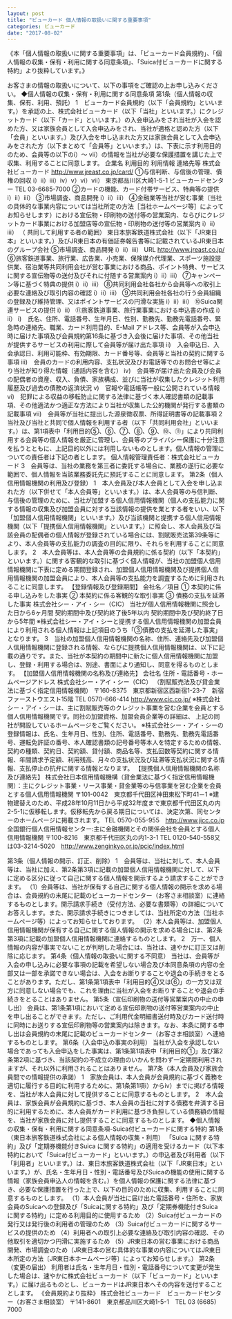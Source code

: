 ```yaml
---
layout: post
title: "ビューカード 個人情報の取扱いに関する重要事項"
categories: ビューカード
date: "2017-08-02"
---
```


《本「個人情報の取扱いに関する重要事項」は、「ビューカード会員規約」、「個人情報の収集・保有・利用に関する同意条項」、「Suica付ビューカードに関する特約」より抜粋しています。》

お客さまの情報の取扱いについて、以下の事項をご確認の上お申し込みください。
◆個人情報の収集・保有・利用に関する同意条項
第1条（個人情報の収集、保有、利用、預託）
1　ビューカード会員規約（以下「会員規約」といいます。）を承認の上、株式会社ビューカード（以下「当社」といいます。）にクレジットカード（以下「カード」といいます。）の入会申込みをされ当社が入会を認めた方、又は家族会員として入会申込みをされ、当社が適格と認めた方（以下「会員」といいます。）及び入会を申し込まれた方又は家族会員として入会申込みをされた方（以下まとめて「会員等」といいます。）は、下表に示す利用目的のため、会員等の以下のi）～ vii）の情報を当社が必要な保護措置を講じた上で収集、利用することに同意します。
企業名	利用目的	利用情報	連絡先等
株式会社ビューカード
http://www.jreast.co.jp/card/	①与信判断、与信後の管理、債権の回収	i）ii）iii）iv）v）vi）vii）	東京都品川区大崎1-5-1
ビューカードセンター
TEL 03-6685-7000
②カードの機能、カード付帯サービス、特典等の提供	i）ii）iii）
③市場調査、商品開発	i）ii）iii）
④金融業等当社が営む事業（当社の具体的な事業内容については当社所定の方法［当社ホームページ等］によってお知らせします）における宣伝物・印刷物の送付等の営業案内、ならびにクレジットカード事業における加盟店等の宣伝物・印刷物の送付等の営業案内	i）ii）iii）
（ 共同して利用する者の範囲）
東日本旅客鉄道株式会社（以下「JR東日本」といいます。）及びJR東日本の有価証券報告書等に記載されているJR東日本のグループ会社	⑤市場調査、商品開発	i）ii）iii）	URL
http://www.jreast.co.jp/
⑥旅客鉄道事業、旅行業、広告業、小売業、保険媒介代理業、スポーツ施設提供業、宿泊業等共同利用会社が営む事業における商品、ポイント特典、サービスに関する宣伝物等の送付及びそれに付随する営業案内	i）ii）iii）
⑦キャンペーン等に基づく特典の提供	i）ii）iii）
⑧共同利用会社各社から会員等への取引上必要な連絡及び取引内容の確認	i）ii）iii）
⑨共同利用会社各社の行う会員組織の登録及び維持管理、又はポイントサービスの円滑な実施	i）ii）iii）
⑩Suica関連サービスの提供	i）ii）
⑪旅客鉄道事業、旅行業事業における申込書の作成	i）ii）
i)　氏名、住所、電話番号、生年月日、性別、勤務先、勤務先電話番号、緊急時の連絡先、職業、カード利用目的、E-Mail アドレス等、会員等が入会申込時に届けた事項及び会員規約第16条に基づき入会後に届けた事項、その他当社が提供するサービスの利用に際して会員等が届け出た事項
ii)　入会申込日、入会承認日、利用可能枠、有効期限、カード番号等、会員等と当社の契約に関する事項
iii)　会員のカードの利用内容、支払状況及びお電話等でのお問合せ等により当社が知り得た情報（通話内容を含む）
iv)　会員等が届け出た会員及び会員の配偶者の資産、収入、負債、家族構成、並びに当社が収集したクレジット利用履歴及び過去の債務の返済状況
v)　官報や電話帳等一般に公開されている情報
vi)　犯罪による収益の移転防止に関する法律に基づく本人確認書類の記載事項、その他適法かつ適正な方法により当社が収集した公的機関が発行する書類の記載事項
vii)　会員等が当社に提出した源泉徴収票、所得証明書等の記載事項
2　当社及び当社と共同で個人情報を利用する者（以下「共同利用会社」といいます。）は、第1項表中「利用目的⑤、⑥、⑦、⑧、⑨、⑩、⑪」により共同利用する会員等の個人情報を厳正に管理し、会員等のプライバシー保護に十分注意を払うとともに、上記目的以外には利用しないものとします。個人情報の管理についての責任者は下記の者とします。
個人情報管理責任者：株式会社ビューカード
3　会員等は、当社の業務を第三者に委託する場合に、業務の遂行に必要な範囲で、個人情報を当該業務委託先に預託することに同意します。
第2条（個人信用情報機関の利用及び登録）
1　本人会員及び本人会員として入会を申し込まれた方（以下併せて「本人会員等」といいます。）は、本人会員等の与信判断、与信後の管理のために、当社が加盟する個人信用情報機関（個人の支払能力に関する情報の収集及び加盟会員に対する当該情報の提供を業とする者をいい、以下「加盟個人信用情報機関」といいます。）及び当該機関と提携する個人信用情報機関（以下「提携個人信用情報機関」といいます。）に照会し、本人会員及び当該会員の配偶者の個人情報が登録されている場合には、割賦販売法第39条等により、本人会員等の支払能力の調査の目的に限り、それらを利用することに同意します。
2　本人会員等は、本人会員等の会員規約に係る契約（以下「本契約」といいます。）に関する客観的な取引に基づく個人情報が、当社の加盟個人信用情報機関に下表に定める期間登録され、加盟個人信用情報機関及び提携個人信用情報機関の加盟会員により、本人会員等の支払能力を調査するために利用されることに同意します。
【登録情報及び登録期間】
会社名／項目	① 本契約に係る申し込みをした事実	② 本契約に係る客観的な取引事実	③ 債務の支払を延滞した事実
株式会社シー・アイ・シー（CIC）	当社が個人信用情報機関に照会した日から6ヶ月間	契約期間中及び契約終了後5年以内	契約期間中及び契約終了日から5年間
※株式会社シー・アイ・シーと提携する個人信用情報機関の加盟会員により利用される個人情報は上記項目のうち「③債務の支払を延滞した事実」となります。
3　当社の加盟個人信用情報機関の名称、住所、連絡先及び加盟個人信用情報機関に登録される情報、ならびに提携個人信用情報機関は、以下に記載の通りです。また、当社が本契約の期間中に新たに個人信用情報機関に加盟し、登録・利用する場合は、別途、書面により通知し、同意を得るものとします。
【加盟個人信用情報機関の名称及び連絡先】
会社名	住所・電話番号・ホームページアドレス
株式会社シー・アイ・シー（CIC）
（割賦販売法及び貸金業法に基づく指定信用情報機関）	〒160-8375　東京都新宿区西新宿1-23-7　新宿ファーストウエスト15階
TEL 0570-666-414
http://www.cic.co.jp/
※株式会社シー・アイ・シーは、主に割賦販売等のクレジット事業を営む企業を会員とする個人信用情報機関です。同社の加盟資格、加盟会員企業等の詳細は、 上記の同社が開設しているホームページをご覧ください。
※株式会社シー・アイ・シーの登録情報は、氏名、生年月日、性別、住所、電話番号、勤務先、勤務先電話番号、運転免許証の番号、本人確認書類の記号番号等本人を特定するための情報、契約の種類、契約日、契約額、貸付額、商品名等、支払回数等契約に関する情報、年間請求予定額、利用残高、月々の支払状況及び延滞等支払状況に関する情報、支払停止の抗弁に関する情報となります。
【提携個人信用情報機関の名称及び連絡先】
株式会社日本信用情報機構（貸金業法に基づく指定信用情報機関）：主にクレジット事業・リース事業・貸金業等の与信事業を営む企業を会員とする個人信用情報機関
〒101-0042　東京都千代田区神田東松下町41－1
※建物建替えのため、平成28年10月11日から平成32年度まで東京都千代田区丸の内2-5-1に仮移転します。仮移転先から戻る期日については、決定次第、同センターのホームページに掲載されます。
TEL 0570-055-955　http://www.jicc.co.jp
全国銀行個人信用情報センター:主に金融機関とその関係会社を会員とする個人信用情報機関
〒100-8216　東京都千代田区丸の内1-3-1
TEL 0120-540-558又は03-3214-5020　http://www.zenginkyo.or.jp/pcic/index.html

第3条（個人情報の開示、訂正、削除）
1　会員等は、当社に対して、本人会員等は、当社に加え、第2条第3項に記載の加盟個人信用情報機関に対して、以下に定める区分に従って自己に関する個人情報を開示するよう請求することができます。
（1）会員等は、当社が保有する自己に関する個人情報の開示を求める場合は、会員規約の末尾に記載のビューカードセンター（お客さま相談室）に連絡するものとします。開示請求手続き（受付方法、必要な書類等）の詳細についてお答えします。また、開示請求手続きにつきましては、当社所定の方法（当社ホームページ等）によってお知らせしております。
（2）本人会員等は、加盟個人信用情報機関が保有する自己に関する個人情報の開示を求める場合には、第2条第3項に記載の加盟個人信用情報機関に連絡するものとします。
2　万一、個人情報の内容が事実でないことが判明した場合には、当社は、速やかに訂正又は削除に応じます。
第4条（個人情報の取扱いに関する不同意）
当社は、会員等が入会の申し込みに必要な事項の記載を希望しない場合及び本同意条項の内容の全部又は一部を承諾できない場合は、入会をお断りすることや退会の手続きをとることがあります。ただし、第1条第1項表中「利用目的④又は⑥」の一方又は双方に同意しない場合でも、これを理由に当社が入会をお断りすることや退会の手続きをとることはありません。
第5条（宣伝印刷物の送付等営業案内の中止の申し出）
会員は、第1条第1項において定める宣伝印刷物の送付等営業案内の中止を申し出ることができます。ただし、ご利用代金明細書送付時及びカード送付時に同時にお送りする宣伝印刷物等の営業案内は除きます。なお、本条に関する申し出は会員規約の末尾に記載のビューカードセンター（お客さま相談室）へ連絡するものとします。
第6条（入会申込の事実の利用）
当社が入会を承認しない場合であっても入会申込をした事実は、第1条第1項表中「利用目的①」及び第2条第2項に基づき、当該契約の不成立の理由のいかんを問わず一定期間利用されますが、それ以外に利用されることはありません。
第7条（本人会員及び家族会員間での情報提供の承諾）
1　家族会員は、本人会員が会員規約に基づく義務を適切に履行する目的に利用するために、第1条第1項ⅰ）からⅳ）までに掲げる情報を、当社が本人会員に対して提供することに同意するものとします。
2　本人会員は、家族会員が会員規約に基づき、本人会員の当社に対する債務を弁済する目的に利用するために、本人会員がカード利用に基づき負担している債務額の情報を、当社が家族会員に対し提供することに同意するものとします。
◆個人情報の収集・保有・利用に関する同意条項-Suica付ビューカードに関する特約
第1条（東日本旅客鉄道株式会社による個人情報の収集・利用）
「Suica に関する特約」及び「定期券機能付きSuica に関する特約」の適用を受けるカード（以下本特約において「Suica付ビューカード」といいます。）の申込者及び利用者（以下「利用者」といいます。）は、東日本旅客鉄道株式会社（以下「JR東日本」といいます。）が、氏名・生年月日・性別・電話番号及びSuicaの機能の使用に関する情報（家族会員申込人の情報を含む。）を個人情報の保護に関する法律に基づき、必要な保護措置を行った上で、以下の目的のために収集、利用することに同意するものとします。
（1）本人会員が当社に届け出た電話番号・住所を、家族会員のSuicaへの登録及び「Suicaに関する特約」及び「定期券機能付きSuica に関する特約」に定める利用目的に使用するため
（2）Suica付ビューカードの発行又は発行後の利用者の管理のため
（3）Suica付ビューカードに関するサービスの提供のため
（4）利用者への取引上必要な連絡及び取引内容の確認、その他取引を適切かつ円滑に実施するため
（5）JR東日本の営む事業における商品開発、市場調査のため（JR東日本の営む具体的な事業の内容についてはJR東日本所定の方法〔JR東日本ホームページ等〕によってお知らせします。）
第2条（変更の届出）
利用者は氏名・生年月日・性別・電話番号について変更が発生した場合は、速やかに株式会社ビューカード（以下「ビューカード」といいます。）に届け出るものとし、ビューカードはJR東日本へその内容を送付することとします。
《会員規約より抜粋》
株式会社ビューカード　ビューカードセンター（お客さま相談室）
〒141-8601　東京都品川区大崎1-5-1　TEL 03 (6685) 7000
